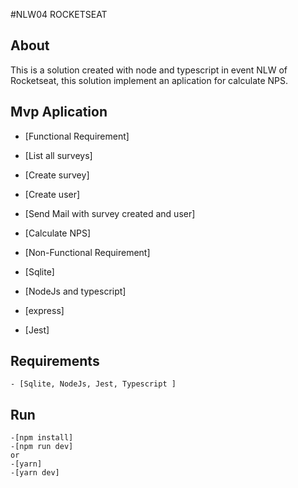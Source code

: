 #NLW04 ROCKETSEAT

## About

This is a solution created with node and typescript in event NLW of Rocketseat, this solution implement an aplication for calculate NPS.

## Mvp Aplication

-   [Functional Requirement]

-   [List all surveys]
-   [Create survey]
-   [Create user]
-   [Send Mail with survey created and user]
-   [Calculate NPS]

*   [Non-Functional Requirement]

*   [Sqlite]
*   [NodeJs and typescript]
*   [express]
*   [Jest]


## Requirements

    - [Sqlite, NodeJs, Jest, Typescript ]

## Run

    -[npm install]
    -[npm run dev]
    or
    -[yarn]
    -[yarn dev]
    
